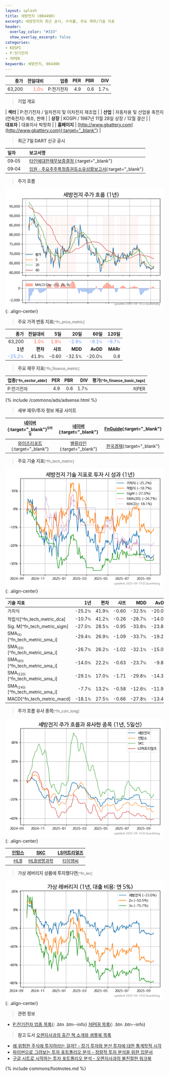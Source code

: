 ```yaml
---
layout: splash
title: 세방전지 (004490)
excerpt: 세방전지의 최근 공시, 수익률, 주요 재무/기술 지표
header:
  overlay_color: "#333"
  show_overlay_excerpt: false
categories:
- KOSPI
- P:전기전자
- 저PER
keywords: 세방전지, 004490
---
```


| **종가** | **전일대비** | **업종** | **PER** | **PBR** | **DIV** |
| -------: | -----------: | -------: | ------: | ------: | ------: |
| 63,200 | <span style="color: tomato">1.0<small>%</small></span> | P:전기전자 | 4.9 | 0.6 | 1.7<small>%</small> |

<!-- more -->


> **기업 개요**<a id="company"></a>

| <span style="white-space:nowrap;">**섹터**</span> | P:전기전자 / 일차전지 및 이차전지 제조업 |
| <span style="white-space:nowrap;">**산업**</span> | 자동차용 및 산업용 축전지(연축전지) 제조, 판매 |
| <span style="white-space:nowrap;">**상장**</span> | KOSPI / 1987년 11월 28일 상장 / 12월 결산 |
| <span style="white-space:nowrap;">**대표자**</span> | 대표이사 박정희 |
| <span style="white-space:nowrap;">**홈페이지**</span> | [http://www.gbattery.com](http://www.gbattery.com){:target="_blank"} |


> **최근 7일 DART 신규 공시**<a id="dart"></a>

| **일자** |      | **보고서명** |
| :------- | :--- | :----------- |
| 09&#x2011;05 | | [타인에대한채무보증결정              ](https://dart.fss.or.kr/dsaf001/main.do?rcpNo=20250905800494){:target="_blank"} |
| 09&#x2011;04 | | [임원ㆍ주요주주특정증권등소유상황보고서](https://dart.fss.or.kr/dsaf001/main.do?rcpNo=20250904000312){:target="_blank"} |


> **주가 흐름**<a id="price"></a>

![004490](/stock/images/004490.png){: .align-center}


> **주요 가격 변동 지표**<small>[^fn_price_metric]</small>

| **종가** | **전일대비** | **5일** | **20일** | **60일** | **120일** |
| -------: | -----------: | ------: | -------: | -------: | --------: |
| 63,200 | <span style="color: tomato">1.0<small>%</small></span> | <span style="color: tomato">1.9<small>%</small></span> | <span style="color: cornflowerblue">-2.9<small>%</small></span> | <span style="color: cornflowerblue">-9.1<small>%</small></span> | <span style="color: cornflowerblue">-9.7<small>%</small></span> |
| **1년** | **편차** | **샤프** | **MDD** | **AvDD** | **MARr** |
| <span style="color: cornflowerblue">-25.2<small>%</small></span> | 41.9<small>%</small> | -0.60 | -32.5<small>%</small> | -20.0<small>%</small> | 0.8 |


> **주요 재무 지표**<small>[^fn_finance_metric]</small>

| **업종**<small>[^fn_sector_abbr]</small> | **PER** | **PBR** | **DIV** | **평가**<small>[^fn_finance_basic_tags]</small> |
| :--------------------------------------- | ------: | ------: | ------: | ----------------------------------------------: |
| P:전기전자 | 4.9 | 0.6 | 1.7<small>%</small> | 저PER |



{% include /commons/ads/adsense.html %}

> **세부 재무/투자 정보 제공 사이트**

| [네이버](https://m.stock.naver.com/domestic/stock/004490/finance/summary){:target="_blank"}<sup><small>모바일</small></sup> | [네이버](https://finance.naver.com/item/coinfo.naver?code=004490){:target="_blank"} | [FnGuide](https://comp.fnguide.com/SVO2/ASP/SVD_Invest.asp?gicode=A004490&MenuYn=Y){:target="_blank"} |
| :---: | :---: | :---: |
| [와이즈리포트](https://comp.wisereport.co.kr/company/c1040001.aspx?cmp_cd=004490){:target="_blank"} | [밸류라인](https://www.valueline.co.kr/finance/summary/004490){:target="_blank"} | [한국경제](https://markets.hankyung.com/stock/004490/financial-summary){:target="_blank"} |


> **주요 기술 지표**<small>[^fn_tech_metric]</small>


![004490](/stock/images/004490_tech.png){: .align-center}

| **기술 지표** | **1년** | **편차** | **샤프** | **MDD** | **AvDD** |
| :------------ | ------: | -----------: | -------: | ------: | -------: |
| 거치식 | -25.2<small>%</small> | 41.9<small>%</small> | -0.60 | -32.5<small>%</small> | -20.0<small>%</small> |
| 적립식[^fn_tech_metric_dca] | -10.7<small>%</small> | 41.2<small>%</small> | -0.26 | -28.7<small>%</small> | -14.0<small>%</small> |
| Sig. M[^fn_tech_metric_sigm] | -27.0<small>%</small> | 28.5<small>%</small> | -0.95 | -33.8<small>%</small> | -23.8<small>%</small> |
| SMA<small><sub>(5)</sub></small>[^fn_tech_metric_sma_i] | -29.4<small>%</small> | 26.9<small>%</small> | -1.09 | -33.7<small>%</small> | -19.2<small>%</small> |
| SMA<small><sub>(20)</sub></small>[^fn_tech_metric_sma_i] | -26.7<small>%</small> | 26.2<small>%</small> | -1.02 | -32.1<small>%</small> | -15.0<small>%</small> |
| SMA<small><sub>(60)</sub></small>[^fn_tech_metric_sma_i] | -14.0<small>%</small> | 22.2<small>%</small> | -0.63 | -23.7<small>%</small> | -9.8<small>%</small> |
| SMA<small><sub>(120)</sub></small>[^fn_tech_metric_sma_i] | -29.1<small>%</small> | 17.0<small>%</small> | -1.71 | -29.8<small>%</small> | -14.3<small>%</small> |
| SMA<small><sub>(240)</sub></small>[^fn_tech_metric_sma_i] | -7.7<small>%</small> | 13.2<small>%</small> | -0.58 | -12.6<small>%</small> | -11.9<small>%</small> |
| MACD[^fn_tech_metric_macd] | -18.1<small>%</small> | 27.5<small>%</small> | -0.66 | -27.8<small>%</small> | -13.4<small>%</small> |


> **주가 흐름 유사 종목**<a id="corr"></a><small>[^fn_corr_long]</small>

![004490](/stock/images/004490_corr.png){: .align-center}

|       | [인탑스](/049070/) | [SKC](/011790/) | [LS머트리얼즈](/417200/) |
| :---: | :------------------------------------: | :------------------------------------: | :------------------------------------: |
|       | [HLB](/028300/) | [HLB생명과학](/067630/) | [티이엠씨](/425040/) |


> **가상 레버리지 상품에 투자했다면**<a id="2x"></a><small>[^fn_lev]</small>

![004490](/stock/images/004490_2x.png){: .align-center}


> **관련 정보**

- [P:전기전자 업종 목록](/stats/sector/kospi_업종_전기전자_종목/){: .btn .btn--info} [저PER 목록](/fn/fn_low_per/){: .btn .btn--info}

> **참고 도서** [오렌지사과의 출간 책 소개와 샘플북 목록](https://kongdori.tistory.com/691)

- [왜 위험한 주식에 투자하라는 걸까? - 장기 투자와 분산 투자에 대한 통계학적 시각](https://kongdori.tistory.com/421)
- [파이썬으로 그려보는 투자 포트폴리오 분석  - 정량적 투자 분석을 위한 입문서](https://kongdori.tistory.com/643)
- [구글 시트로 시작하는 투자 포트폴리오 분석 - 오렌지사과의 불친절한 워크북](https://kongdori.tistory.com/449)


{% include commons/footnotes.md %}